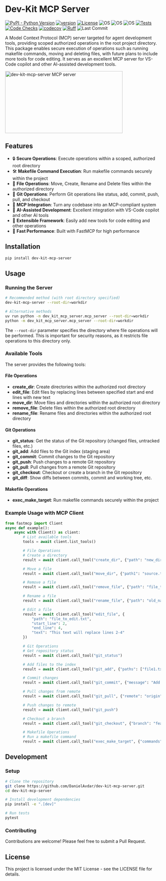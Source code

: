 # Dev-Kit MCP Server

[![PyPI - Python Version](https://img.shields.io/pypi/pyversions/dev-kit-mcp-server)](https://pypi.org/project/dev-kit-mcp-server/)
[![version](https://img.shields.io/pypi/v/dev-kit-mcp-server)](https://img.shields.io/pypi/v/dev-kit-mcp-server)
[![License](https://img.shields.io/:license-MIT-blue.svg)](https://opensource.org/licenses/MIT)
![OS](https://img.shields.io/badge/ubuntu-blue?logo=ubuntu)
![OS](https://img.shields.io/badge/win-blue?logo=windows)
![OS](https://img.shields.io/badge/mac-blue?logo=apple)
[![Tests](https://github.com/DanielAvdar/dev-kit-mcp-server/actions/workflows/ci.yml/badge.svg)](https://github.com/DanielAvdar/dev-kit-mcp-server/actions/workflows/ci.yml)
[![Code Checks](https://github.com/DanielAvdar/dev-kit-mcp-server/actions/workflows/code-checks.yml/badge.svg)](https://github.com/DanielAvdar/dev-kit-mcp-server/actions/workflows/code-checks.yml)
[![codecov](https://codecov.io/gh/DanielAvdar/dev-kit-mcp-server/graph/badge.svg?token=N0V9KANTG2)](https://codecov.io/gh/DanielAvdar/dev-kit-mcp-server)
[![Ruff](https://img.shields.io/endpoint?url=https://raw.githubusercontent.com/astral-sh/ruff/main/assets/badge/v2.json)](https://github.com/astral-sh/ruff)
![Last Commit](https://img.shields.io/github/last-commit/DanielAvdar/dev-kit-mcp-server/main)

A Model Context Protocol (MCP) server targeted for agent development tools, providing scoped authorized operations in the root project directory. This package enables secure execution of operations such as running makefile commands, moving and deleting files, with future plans to include more tools for code editing. It serves as an excellent MCP server for VS-Code copilot and other AI-assisted development tools.

<a href="https://glama.ai/mcp/servers/@DanielAvdar/dev-kit-mcp-server">
  <img width="380" height="200" src="https://glama.ai/mcp/servers/@DanielAvdar/dev-kit-mcp-server/badge" alt="dev-kit-mcp-server MCP server" />
</a>

## Features

- 🔒 **Secure Operations**: Execute operations within a scoped, authorized root directory
- 🛠️ **Makefile Command Execution**: Run makefile commands securely within the project
- 📁 **File Operations**: Move, Create, Rename and Delete files within the authorized directory
- 🔄 **Git Operations**: Perform Git operations like status, add, commit, push, pull, and checkout
- 🔌 **MCP Integration**: Turn any codebase into an MCP-compliant system
- 🤖 **AI-Assisted Development**: Excellent integration with VS-Code copilot and other AI tools
- 🔄 **Extensible Framework**: Easily add new tools for code editing and other operations
- 🚀 **Fast Performance**: Built with FastMCP for high performance

## Installation

```bash
pip install dev-kit-mcp-server
```

## Usage

### Running the Server

```bash
# Recommended method (with root directory specified)
dev-kit-mcp-server --root-dir=workdir

# Alternative methods
uv run python -m dev_kit_mcp_server.mcp_server --root-dir=workdir
python -m dev_kit_mcp_server.mcp_server --root-dir=workdir
```

The `--root-dir` parameter specifies the directory where file operations will be performed. This is important for security reasons, as it restricts file operations to this directory only.

### Available Tools

The server provides the following tools:

#### File Operations
- **create_dir**: Create directories within the authorized root directory
- **edit_file**: Edit files by replacing lines between specified start and end lines with new text
- **move_dir**: Move files and directories within the authorized root directory
- **remove_file**: Delete files within the authorized root directory
- **rename_file**: Rename files and directories within the authorized root directory

#### Git Operations
- **git_status**: Get the status of the Git repository (changed files, untracked files, etc.)
- **git_add**: Add files to the Git index (staging area)
- **git_commit**: Commit changes to the Git repository
- **git_push**: Push changes to a remote Git repository
- **git_pull**: Pull changes from a remote Git repository
- **git_checkout**: Checkout or create a branch in the Git repository
- **git_diff**: Show diffs between commits, commit and working tree, etc.

#### Makefile Operations
- **exec_make_target**: Run makefile commands securely within the project

### Example Usage with MCP Client

```python
from fastmcp import Client
async def example():
    async with Client() as client:
        # List available tools
        tools = await client.list_tools()

        # File Operations
        # Create a directory
        result = await client.call_tool("create_dir", {"path": "new_directory"})

        # Move a file
        result = await client.call_tool("move_dir", {"path1": "source.txt", "path2": "destination.txt"})

        # Remove a file
        result = await client.call_tool("remove_file", {"path": "file_to_remove.txt"})

        # Rename a file
        result = await client.call_tool("rename_file", {"path": "old_name.txt", "new_name": "new_name.txt"})

        # Edit a file
        result = await client.call_tool("edit_file", {
            "path": "file_to_edit.txt",
            "start_line": 2,
            "end_line": 4,
            "text": "This text will replace lines 2-4"
        })

        # Git Operations
        # Get repository status
        result = await client.call_tool("git_status")

        # Add files to the index
        result = await client.call_tool("git_add", {"paths": ["file1.txt", "file2.txt"]})

        # Commit changes
        result = await client.call_tool("git_commit", {"message": "Add new files"})

        # Pull changes from remote
        result = await client.call_tool("git_pull", {"remote": "origin", "branch": "main"})

        # Push changes to remote
        result = await client.call_tool("git_push")

        # Checkout a branch
        result = await client.call_tool("git_checkout", {"branch": "feature-branch", "create": True})

        # Makefile Operations
        # Run a makefile command
        result = await client.call_tool("exec_make_target", {"commands": ["test"]})
```

## Development

### Setup

```bash
# Clone the repository
git clone https://github.com/DanielAvdar/dev-kit-mcp-server.git
cd dev-kit-mcp-server

# Install development dependencies
pip install -e ".[dev]"

# Run tests
pytest
```

### Contributing

Contributions are welcome! Please feel free to submit a Pull Request.

## License

This project is licensed under the MIT License - see the LICENSE file for details.
